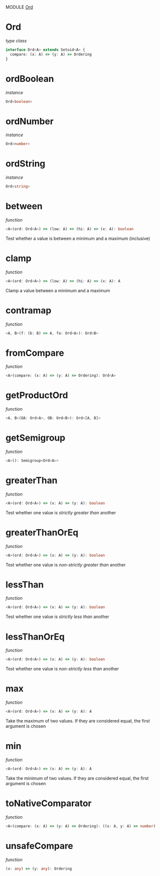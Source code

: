 MODULE [Ord](https://github.com/gcanti/fp-ts/blob/master/src/Ord.ts)

# Ord

_type class_

```ts
interface Ord<A> extends Setoid<A> {
  compare: (x: A) => (y: A) => Ordering
}
```

# ordBoolean

_instance_

```ts
Ord<boolean>
```

# ordNumber

_instance_

```ts
Ord<number>
```

# ordString

_instance_

```ts
Ord<string>
```

# between

_function_

```ts
<A>(ord: Ord<A>) => (low: A) => (hi: A) => (x: A): boolean
```

Test whether a value is between a minimum and a maximum (inclusive)

# clamp

_function_

```ts
<A>(ord: Ord<A>) => (low: A) => (hi: A) => (x: A): A
```

Clamp a value between a minimum and a maximum

# contramap

_function_

```ts
<A, B>(f: (b: B) => A, fa: Ord<A>): Ord<B>
```

# fromCompare

_function_

```ts
<A>(compare: (x: A) => (y: A) => Ordering): Ord<A>
```

# getProductOrd

_function_

```ts
<A, B>(OA: Ord<A>, OB: Ord<B>): Ord<[A, B]>
```

# getSemigroup

_function_

```ts
<A>(): Semigroup<Ord<A>>
```

# greaterThan

_function_

```ts
<A>(ord: Ord<A>) => (x: A) => (y: A): boolean
```

Test whether one value is _strictly greater than_ another

# greaterThanOrEq

_function_

```ts
<A>(ord: Ord<A>) => (x: A) => (y: A): boolean
```

Test whether one value is _non-strictly greater than_ another

# lessThan

_function_

```ts
<A>(ord: Ord<A>) => (x: A) => (y: A): boolean
```

Test whether one value is _strictly less than_ another

# lessThanOrEq

_function_

```ts
<A>(ord: Ord<A>) => (x: A) => (y: A): boolean
```

Test whether one value is _non-strictly less than_ another

# max

_function_

```ts
<A>(ord: Ord<A>) => (x: A) => (y: A): A
```

Take the maximum of two values. If they are considered equal, the first argument is chosen

# min

_function_

```ts
<A>(ord: Ord<A>) => (x: A) => (y: A): A
```

Take the minimum of two values. If they are considered equal, the first argument is chosen

# toNativeComparator

_function_

```ts
<A>(compare: (x: A) => (y: A) => Ordering): ((x: A, y: A) => number)
```

# unsafeCompare

_function_

```ts
(x: any) => (y: any): Ordering
```

